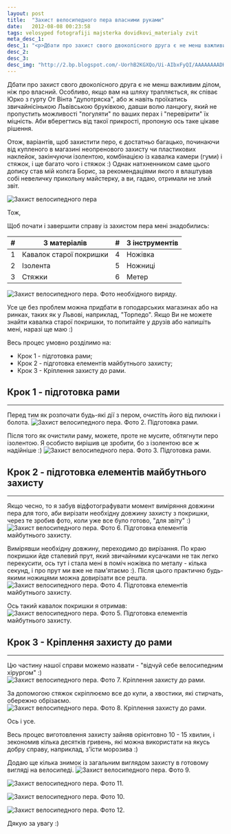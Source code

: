 ```yaml
---
layout: post
title:  "Захист велосипедного пера власними руками"
date:   2012-08-08 00:23:58
tags: velosyped fotografiji majsterka dovidkovi_materialy zvit
meta_desc_1:
desc_1: "<p>Дбати про захист свого двоколісного друга є не менш важливим ділом, ніж про власний. Особливо, якщо вам на шляху трапляється, як співає Юрко з гурту От Вінта 'дупотряска', або ж навіть проїхатись звичайнісінькою Львівською бруківкою, давши волю ланцюгу, який не пропустить можливості 'погуляти' по ваших перах і 'перевірити' їх міцність. Аби вберегтись від такої прикрості, пропоную ось таке цікаве рішення.</p><p>Отож, варіантів, щоб захистити перо, є достатньо багацько, починаючи від купленого в магазині неопренового захисту чи пластикових наклейок, закінчуючи ізолентою, комбінацією із кавалка камери (гуми) і стяжок, і ще багато чого і стяжок :) Однак натхненником саме цього допису став мій колєга Борис, за рекомендаціями якого я влаштував собі невеличку прикольну майстерку, а ви, гадаю, отримали не злий звіт.</p>"
desc_2:
desc_3:
desc_img: "http://2.bp.blogspot.com/-UorhB2KGXQo/Ui-AIbxFyQI/AAAAAAAADHQ/EZxlHdGsUhg/s940/zahyst_pera_1.jpg"
---
```


Дбати про захист свого двоколісного друга є не менш важливим ділом, ніж про власний. Особливо, якщо вам на шляху трапляється, як співає Юрко з гурту От Вінта "дупотряска", або ж навіть проїхатись звичайнісінькою Львівською бруківкою, давши волю ланцюгу, який не пропустить можливості "погуляти" по ваших перах і "перевірити" їх міцність. Аби вберегтись від такої прикрості, пропоную ось таке цікаве рішення.

Отож, варіантів, щоб захистити перо, є достатньо багацько, починаючи від купленого в магазині неопренового захисту чи пластикових наклейок, закінчуючи ізолентою, комбінацією із кавалка камери (гуми) і стяжок, і ще багато чого і стяжок :) Однак натхненником саме цього допису став мій колєга Борис, за рекомендаціями якого я влаштував собі невеличку прикольну майстерку, а ви, гадаю, отримали не злий звіт.

![Захист велосипедного пера](http://2.bp.blogspot.com/-UorhB2KGXQo/Ui-AIbxFyQI/AAAAAAAADHQ/EZxlHdGsUhg/s940/zahyst_pera_1.jpg)

Тож,

Щоб почати і завершити справу із захистом пера мені знадобились:

<table class="table">
	<thead>
		<tr>
			<th>#</th>
			<th>З матеріалів</th>
			<th>#</th>
			<th>З інструментів</th>
		</tr>
	</thead>
	<tbody>
		<tr>
			<td>1</td>
			<td>Кавалок старої покришки</td>
			<td>4</td>
			<td>Ножівка</td>
		</tr>
		<tr>
			<td>2</td>
			<td>Ізолента</td>
			<td>5</td>
			<td>Ножниці</td>
		</tr>
		<tr>
			<td>3</td>
			<td>Стяжки</td>
			<td>6</td>
			<td>Метер</td>
		</tr>
	</tbody>
</table>

![Захист велосипедного пера. Фото необхідного виряду.](http://4.bp.blogspot.com/-ZUe8Y1U8xlc/Ui-AM_yREWI/AAAAAAAADIg/ta-9uCpPGz0/s940/zahyst_pera_neobhidnyj_vyrjad.jpg)

Усе це без проблем можна придбати в гоподарських магазинах або на ринках, таких як у Львові, наприклад, "Торпедо". Якщо Ви не можете знайти кавалка старої покришки, то попитайте у друзів або напишіть мені, наразі ще маю :)

Весь процес умовно розділимо на:

* Крок 1 - підготовка рами;
* Крок 2 - підготовка елементів майбутнього захисту;
* Крок 3 - Кріплення захисту до рами.

## Крок 1 - підготовка рами
---------------------------

Перед тим як розпочати будь-які дії з пером, очистіть його від пилюки і болота.
![Захист велосипедного пера. Фото 2. Підготовка рами.](http://2.bp.blogspot.com/-vgPYGjDn8UI/Ui-AJnuNlbI/AAAAAAAADHc/pkQ6-4XEtN4/s940/zahyst_pera_2.jpg)

Після того як очистили раму, можете, проте не мусите, обтягнути перо ізолентою. Я особисто вирішив це зробити, бо з ізолентою все ж надійніше :)
![Захист велосипедного пера. Фото 3. Підготовка рами.](http://1.bp.blogspot.com/-Ga95Z-CR7tU/Ui-AJi5IprI/AAAAAAAADHo/H4lCM3pQbag/s940/zahyst_pera_3.jpg)

## Крок 2 - підготовка елементів майбутнього захисту
----------------------------------------------------

Якщо чесно, то я забув відфотографувати момент виміряння довжини пера для того, аби вирізати необхідну довжину захисту з покришки, через те зробив фото, коли уже все було готово, "для звіту" :)
![Захист велосипедного пера. Фото 6. Підготовка елементів майбутнього захисту.](http://3.bp.blogspot.com/-RJRRcw0ohFo/Ui-AK3o9aQI/AAAAAAAADH8/zz3Xfv6A_7E/s940/zahyst_pera_6.jpg)

Вимірявши необхідну довжину, переходимо до вирізання. По краю покришки йде сталевий прут, який звичайними кусачками не так легко перекусити, ось тут і стала мені в поміч ножівка по металу - кілька секунд, і про прут ми вже не пам'ятаємо :). Після цього практично будь-якими ножицями можна довирізати все решта.
![Захист велосипедного пера. Фото 4. Підготовка елементів майбутнього захисту.](http://2.bp.blogspot.com/-N7nizPXPFGM/Ui-AKiafzNI/AAAAAAAADII/dMVwj744_Gw/s940/zahyst_pera_4.jpg)

Ось такий кавалок покришки я отримав:
![Захист велосипедного пера. Фото 5. Підготовка елементів майбутнього захисту.](http://3.bp.blogspot.com/-04IBisUUiuU/Ui-AKqXwaxI/AAAAAAAADH0/O-vQEP1p7GU/s940/zahyst_pera_5.jpg)

## Крок 3 - Кріплення захисту до рами
-------------------------------------

Цю частину нашої справи можемо назвати - "відчуй себе велосипедним хірургом" :)
![Захист велосипедного пера. Фото 7. Кріплення захисту до рами.](http://3.bp.blogspot.com/-glx5CH8AHV8/Ui-ALeC9hlI/AAAAAAAADIM/degqcZrLJFw/s940/zahyst_pera_7.jpg)

За допомогою стяжок скріплюємо все до купи, а хвостики, які стирчать, обережно обрізаємо.
![Захист велосипедного пера. Фото 8. Кріплення захисту до рами.](http://4.bp.blogspot.com/-B9RYUozirVY/Ui-ALy203-I/AAAAAAAADIQ/SMS9thxeJk4/s940/zahyst_pera_8.jpg)

Ось і усе.

Весь процес виготовлення захисту зайняв орієнтовно 10 - 15 хвилин, і зекономив кілька десятків гривень, які можна використати на якусь добру справу, наприклад, з'їсти морозива :)

Додаю ще кілька знимок із загальним виглядом захисту в готовому вигляді на велосипеді.
![Захист велосипедного пера. Фото 9.](http://2.bp.blogspot.com/-ouKCEDgmzeQ/Ui-AM0u6k9I/AAAAAAAADIc/cE_nr5HS9xU/s940/zahyst_pera_9.jpg)

![Захист велосипедного пера. Фото 11.](http://4.bp.blogspot.com/-BmDGDxxWkbk/Ui-AITvMZvI/AAAAAAAADHI/TPVbr4xP2FI/s940/zahyst_pera_11.jpg)

![Захист велосипедного пера. Фото 10.](http://4.bp.blogspot.com/-x-OpCVk0IJg/Ui-AIfPV_WI/AAAAAAAADHM/JkAWAUi5BeE/s940/zahyst_pera_10.jpg)

![Захист велосипедного пера. Фото 12.](http://3.bp.blogspot.com/-YxVUPdbAVS4/Ui-AJiqT3CI/AAAAAAAADHk/FFRaNZiyH0k/s1600/zahyst_pera_12.jpg)

Дякую за увагу :)